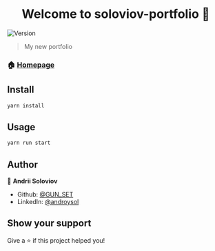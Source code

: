 <h1 align="center">Welcome to soloviov-portfolio 👋</h1>
<p>
  <img alt="Version" src="https://img.shields.io/badge/version-0.1.0-blue.svg?cacheSeconds=2592000" />
</p>

> My new portfolio

### 🏠 [Homepage](https://github.com/GUN-SET/soloviov-portfolio.git)

## Install

```sh
yarn install
```

## Usage

```sh
yarn run start
```

## Author

👤 **Andrii Soloviov**

* Github: [@GUN\_SET](https://github.com/GUN\_SET)
* LinkedIn: [@androysol](https://linkedin.com/in/androysol)

## Show your support

Give a ⭐️ if this project helped you!